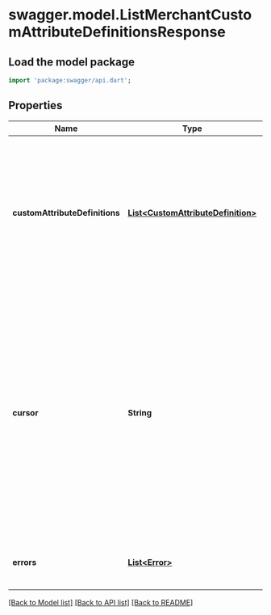 # swagger.model.ListMerchantCustomAttributeDefinitionsResponse

## Load the model package
```dart
import 'package:swagger/api.dart';
```

## Properties
Name | Type | Description | Notes
------------ | ------------- | ------------- | -------------
**customAttributeDefinitions** | [**List&lt;CustomAttributeDefinition&gt;**](CustomAttributeDefinition.md) | The retrieved custom attribute definitions. If no custom attribute definitions are found, Square returns an empty object (&#x60;{}&#x60;). | [optional] [default to []]
**cursor** | **String** | The cursor to provide in your next call to this endpoint to retrieve the next page of results for your original request. This field is present only if the request succeeded and additional results are available. For more information, see [Pagination](https://developer.squareup.com/docs/build-basics/common-api-patterns/pagination). | [optional] [default to null]
**errors** | [**List&lt;Error&gt;**](Error.md) | Any errors that occurred during the request. | [optional] [default to []]

[[Back to Model list]](../README.md#documentation-for-models) [[Back to API list]](../README.md#documentation-for-api-endpoints) [[Back to README]](../README.md)

